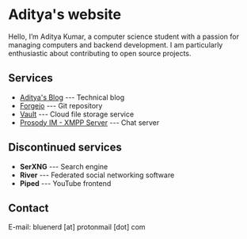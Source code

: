 # Aditya's website

Hello, I’m Aditya Kumar, a computer science student with a passion for managing computers and backend development. I am particularly enthusiastic about contributing to open source projects.

## Services

- [Aditya's Blog](https://blog.adityakumar.xyz/) --- Technical blog
- [Forgejo](https://forgejo.adityakumar.xyz/) --- Git repository
- [Vault](https://vault.adityakumar.xyz) --- Cloud file storage service
- [Prosody IM - XMPP Server](https://chat.adityakumar.xyz) --- Chat server

## Discontinued services

- **SerXNG** --- Search engine
- **River** --- Federated social networking software
- **Piped** --- YouTube frontend

## Contact

E-mail: bluenerd [at] protonmail [dot] com
